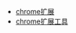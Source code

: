- [chrome扩展](https://www.thepolyglotdeveloper.com/2018/09/creating-basic-chrome-extension/)
- [chrome扩展工具](https://github.com/ruanyf/chrome-extension-demo)